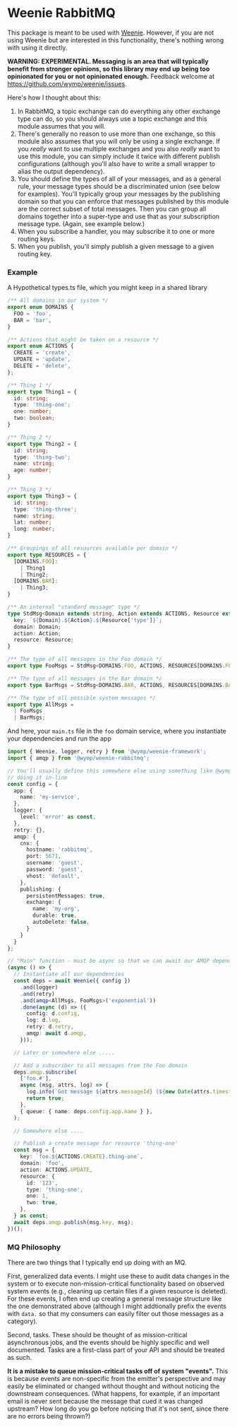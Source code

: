 Weenie RabbitMQ
========================================================================================================================

This package is meant to be used with [Weenie](https://wymp.github.io/weenie). However, if you are not using
Weenie but are interested in this functionality, there's nothing wrong with using it directly.

**WARNING: EXPERIMENTAL. Messaging is an area that will typically benefit from stronger opinions, so this library may
end up being too opinionated for you or not opinionated enough.** Feedback welcome at
https://github.com/wymp/weenie/issues.

Here's how I thought about this:

1. In RabbitMQ, a topic exchange can do everything any other exchange type can do, so you should always use a topic
   exchange and this module assumes that you will.
2. There's generally no reason to use more than one exchange, so this module also assumes that you will only be using
   a single exchange. If you _really_ want to use multiple exchanges and you also _really_ want to use this module, you
   can simply include it twice with different publish configurations (although you'll also have to write a small wrapper
   to alias the output dependency).
3. You should define the types of all of your messages, and as a general rule, your message types should be a
   discriminated union (see below for examples). You'll typically group your messages by the publishing domain so that
   you can enforce that messages published by this module are the correct subset of total messages. Then you can group
   all domains together into a super-type and use that as your subscription message type. (Again, see example below.)
4. When you subscribe a handler, you may subscribe it to one or more routing keys.
5. When you publish, you'll simply publish a given message to a given routing key.


### Example


A Hypothetical types.ts file, which you might keep in a shared library

```ts
/** All domains in our system */
export enum DOMAINS {
  FOO = 'foo',
  BAR = 'bar',
}

/** Actions that might be taken on a resource */
export enum ACTIONS {
  CREATE = 'create',
  UPDATE = 'update',
  DELETE = 'delete',
};

/** Thing 1 */
export type Thing1 = {
  id: string;
  type: 'thing-one';
  one: number;
  two: boolean;
}

/** Thing 2 */
export type Thing2 = {
  id: string;
  type: 'thing-two';
  name: string;
  age: number;
}

/** Thing 3 */
export type Thing3 = {
  id: string;
  type: 'thing-three';
  name: string;
  lat: number;
  long: number;
}

/** Groupings of all resources available per domain */
export type RESOURCES = {
  [DOMAINS.FOO]:
    | Thing1
    | Thing2;
  [DOMAINS.BAR]:
    | Thing3;
}

/** An internal "standard message" type */
type StdMsg<Domain extends string, Action extends ACTIONS, Resource extends { id: string; type: string }> = {
  key: `${Domain}.${Action}.${Resource['type']}`;
  domain: Domain;
  action: Action;
  resource: Resource;
}

/** The type of all messages in the Foo domain */
export type FooMsgs = StdMsg<DOMAINS.FOO, ACTIONS, RESOURCES[DOMAINS.FOO]>;

/** The type of all messages in the Bar domain */
export type BarMsgs = StdMsg<DOMAINS.BAR, ACTIONS, RESOURCES[DOMAINS.BAR]>;

/** The type of all possible system messages */
export type AllMsgs =
  | FooMsgs
  | BarMsgs;
```

And here, your `main.ts` file in the `foo` domain service, where you instantiate your dependencies and run the app

```ts
import { Weenie, logger, retry } from '@wymp/weenie-framework';
import { amqp } from '@wymp/weenie-rabbitmq';

// You'll usually define this somewhere else using something like @wymp/config-simple, but for the example we're just
// doing it in-line
const config = {
  app: {
    name: 'my-service',
  },
  logger: {
    level: 'error' as const,
  },
  retry: {},
  amqp: {
    cnx: {
      hostname: 'rabbitmq',
      port: 5671,
      username: 'guest',
      password: 'guest',
      vhost: 'default',
    },
    publishing: {
      persistentMessages: true,
      exchange: {
        name: 'my-org',
        durable: true,
        autoDelete: false,
      }
    }
  }
};

// "Main" function - must be async so that we can await our AMQP dependency
(async () => {
  // Instantiate all our dependencies
  const deps = await Weenie({ config })
    .and(logger)
    .and(retry)
    .and(amqp<AllMsgs, FooMsgs>('exponential'))
    .done(async (d) => ({
      config: d.config,
      log: d.log,
      retry: d.retry,
      amqp: await d.amqp,
    }));

  // Later or somewhere else .....

  // Add a subscriber to all messages from the Foo domain
  deps.amqp.subscribe(
    ['foo.#'],
    async (msg, attrs, log) => {
      log.info(`Got message ${attrs.messageId} (${new Date(attrs.timestamp).toISOString()}): ${JSON.stringify(msg)}`);
      return true;
    },
    { queue: { name: deps.config.app.name } },
  );

  // Somewhere else ....

  // Publish a create message for resource 'thing-one'
  const msg = {
    key: `foo.${ACTIONS.CREATE}.thing-one`,
    domain: 'foo',
    action: ACTIONS.UPDATE,
    resource: {
      id: '123',
      type: 'thing-one',
      one: 1,
      two: true,
    },
  } as const;
  await deps.amqp.publish(msg.key, msg);
})();
```


### MQ Philosophy

There are two things that I typically end up doing with an MQ.

First, generalized data events. I might use these to audit data changes in the system or to execute non-mission-critical
functionality based on observed system events (e.g., cleaning up certain files if a given resource is deleted). For
these events, I often end up creating a general message structure like the one demonstrated above (although I might
addtionally prefix the events with `data.` so that my consumers can easily filter out those messages as a category).

Second, tasks. These should be thought of as mission-critical asynchronous jobs, and the events should be highly
specific and well documented. Tasks are a first-class part of your API and should be treated as such.

**It is a mistake to queue mission-critical tasks off of system "events".** This is because events are non-specific
from the emitter's perspective and may easily be eliminated or changed without thought and without noticing the
downstream consequences. (What happens, for example, if an important email is never sent because the message that cued
it was changed upstream? How long do you go before noticing that it's not sent, since there are no errors being thrown?)
